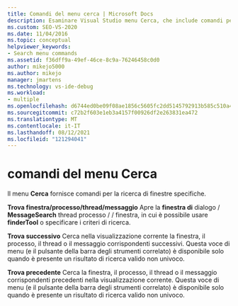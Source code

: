 ```yaml
---
title: Comandi del menu cerca | Microsoft Docs
description: Esaminare Visual Studio menu Cerca, che include comandi per cercare finestre specifiche. Usare Trova finestra/Processo/Thread/Messaggio, Trova successivo e Trova precedente.
ms.custom: SEO-VS-2020
ms.date: 11/04/2016
ms.topic: conceptual
helpviewer_keywords:
- Search menu commands
ms.assetid: f36dff9a-49ef-46ce-8c9a-76246458c0d0
author: mikejo5000
ms.author: mikejo
manager: jmartens
ms.technology: vs-ide-debug
ms.workload:
- multiple
ms.openlocfilehash: d6744ed0be09f08ae1856c5605fc2dd5145792913b585c510a4749b08aaec0d2
ms.sourcegitcommit: c72b2f603e1eb3a4157f00926df2e263831ea472
ms.translationtype: MT
ms.contentlocale: it-IT
ms.lasthandoff: 08/12/2021
ms.locfileid: "121294041"
---
```

# <a name="search-menu-commands"></a>comandi del menu Cerca
Il menu **Cerca** fornisce comandi per la ricerca di finestre specifiche.

 **Trova finestra/processo/thread/messaggio** Apre la **finestra di** dialogo / **MessageSearch** thread processo /  /  finestra, in cui è possibile usare **finderTool** o specificare i criteri di ricerca.

 **Trova successivo** Cerca nella visualizzazione corrente la finestra, il processo, il thread o il messaggio corrispondenti successivi. Questa voce di menu (e il pulsante della barra degli strumenti correlato) è disponibile solo quando è presente un risultato di ricerca valido non univoco.

 **Trova precedente** Cerca la finestra, il processo, il thread o il messaggio corrispondenti precedenti nella visualizzazione corrente. Questa voce di menu (e il pulsante della barra degli strumenti correlato) è disponibile solo quando è presente un risultato di ricerca valido non univoco.